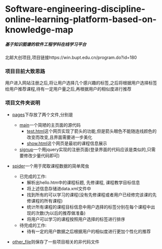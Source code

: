 # Software-engineering-discipline-online-learning-platform-based-on-knowledge-map
##### 基于知识图谱的软件工程学科在线学习平台
北邮大创项目,项目链接https://win.bupt.edu.cn/program.do?id=180

### 项目目前大致思路
用户进入网站注册之后,将让用户选择几个感兴趣的标签,之后将根据用户选择标签给用户推荐课程,待有一定用户量之后,再根据用户的相似度进行推荐

### 项目文件夹说明

- [pages](pages)下存放了两个文件,分别是
    - [main](pages/main)一个简陋的主页面的源代码
        - [test.html](pages/main/test.html)这个网页实现了箭头的功能,但是箭头眼色不能随连线颜色的改变而改变,且界面需要进一步美化
        - [show.html](pages/main/show.html)这个网页是最初的课程信息展示
    - [signup](pages/signup)一个用jquery实现的注册页面(登录界面的代码应该是类似的,只需要修改少量代码即可)
- [spider](spider)一个用于爬取课程数据的简单爬虫

    - 已完成的工作:
        - 解析出hello.htm中的课程标题, 先修课程, 课程教学目标信息
        - 将上述信息存储进data.xml文件中
        - 找到所有的可以学习的课程(没有先修课程或者用户已经修完该课的先修课程的所有课程)
        - 统计所有课程的课程目标信息中用户选择的标签分别在每个课程中出现的次数(为以后的推荐做准备)
        - 将用户可以学习的课程按照用户选择的标签进行排序
    - 待完成的工作:
        - 待有一定的用户数据之后根据用户的相似度进行更加个性化的推荐
- [other_file](other_file)则保存了一些项目相关的非代码文件
